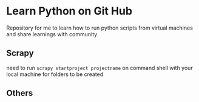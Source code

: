# Learn Python on Git Hub
Repository for me to learn how to run python scripts from virtual machines and share learnings with community

## Scrapy

need to run `scrapy startproject projectname` on command shell with your local machine for folders to be created

## Others